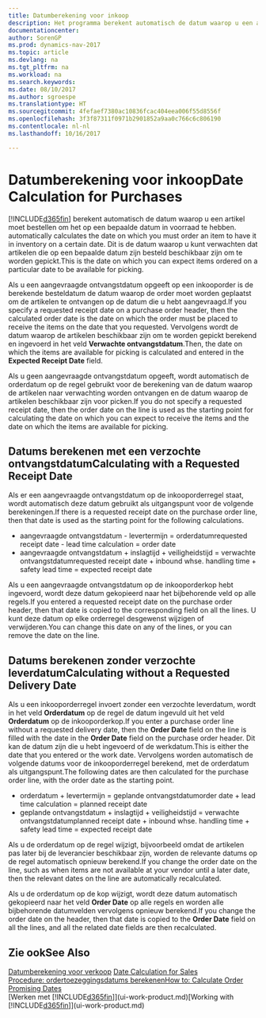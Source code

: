 ```yaml
---
title: Datumberekening voor inkoop
description: Het programma berekent automatisch de datum waarop u een artikel moet bestellen zodat u het op een bepaalde datum in voorraad hebt. Dit is de datum waarop u kunt verwachten dat artikelen die op een bepaalde datum zijn besteld beschikbaar zijn om te worden gepickt.
documentationcenter: 
author: SorenGP
ms.prod: dynamics-nav-2017
ms.topic: article
ms.devlang: na
ms.tgt_pltfrm: na
ms.workload: na
ms.search.keywords: 
ms.date: 08/10/2017
ms.author: sgroespe
ms.translationtype: HT
ms.sourcegitcommit: 4fefaef7380ac10836fcac404eea006f55d8556f
ms.openlocfilehash: 3f3f87311f0971b2901852a9aa0c766c6c806190
ms.contentlocale: nl-nl
ms.lasthandoff: 10/16/2017

---
```

# <a name="date-calculation-for-purchases"></a><span data-ttu-id="c70d2-104">Datumberekening voor inkoop</span><span class="sxs-lookup"><span data-stu-id="c70d2-104">Date Calculation for Purchases</span></span>
[!INCLUDE[d365fin](includes/d365fin_md.md)]<span data-ttu-id="c70d2-105"> berekent automatisch de datum waarop u een artikel moet bestellen om het op een bepaalde datum in voorraad te hebben.</span><span class="sxs-lookup"><span data-stu-id="c70d2-105"> automatically calculates the date on which you must order an item to have it in inventory on a certain date.</span></span> <span data-ttu-id="c70d2-106">Dit is de datum waarop u kunt verwachten dat artikelen die op een bepaalde datum zijn besteld beschikbaar zijn om te worden gepickt.</span><span class="sxs-lookup"><span data-stu-id="c70d2-106">This is the date on which you can expect items ordered on a particular date to be available for picking.</span></span>  

<span data-ttu-id="c70d2-107">Als u een aangevraagde ontvangstdatum opgeeft op een inkooporder is de berekende besteldatum de datum waarop de order moet worden geplaatst om de artikelen te ontvangen op de datum die u hebt aangevraagd.</span><span class="sxs-lookup"><span data-stu-id="c70d2-107">If you specify a requested receipt date on a purchase order header, then the calculated order date is the date on which the order must be placed to receive the items on the date that you requested.</span></span> <span data-ttu-id="c70d2-108">Vervolgens wordt de datum waarop de artikelen beschikbaar zijn om te worden gepickt berekend en ingevoerd in het veld **Verwachte ontvangstdatum**.</span><span class="sxs-lookup"><span data-stu-id="c70d2-108">Then, the date on which the items are available for picking is calculated and entered in the **Expected Receipt Date** field.</span></span>  

<span data-ttu-id="c70d2-109">Als u geen aangevraagde ontvangstdatum opgeeft, wordt automatisch de orderdatum op de regel gebruikt voor de berekening van de datum waarop de artikelen naar verwachting worden ontvangen en de datum waarop de artikelen beschikbaar zijn voor picken.</span><span class="sxs-lookup"><span data-stu-id="c70d2-109">If you do not specify a requested receipt date, then the order date on the line is used as the starting point for calculating the date on which you can expect to receive the items and the date on which the items are available for picking.</span></span>  

## <a name="calculating-with-a-requested-receipt-date"></a><span data-ttu-id="c70d2-110">Datums berekenen met een verzochte ontvangstdatum</span><span class="sxs-lookup"><span data-stu-id="c70d2-110">Calculating with a Requested Receipt Date</span></span>  
<span data-ttu-id="c70d2-111">Als er een aangevraagde ontvangstdatum op de inkooporderregel staat, wordt automatisch deze datum gebruikt als uitgangspunt voor de volgende berekeningen.</span><span class="sxs-lookup"><span data-stu-id="c70d2-111">If there is a requested receipt date on the purchase order line, then that date is used as the starting point for the following calculations.</span></span>  

- <span data-ttu-id="c70d2-112">aangevraagde ontvangstdatum - levertermijn = orderdatum</span><span class="sxs-lookup"><span data-stu-id="c70d2-112">requested receipt date - lead time calculation = order date</span></span>  
- <span data-ttu-id="c70d2-113">aangevraagde ontvangstdatum + inslagtijd + veiligheidstijd = verwachte ontvangstdatum</span><span class="sxs-lookup"><span data-stu-id="c70d2-113">requested receipt date + inbound whse. handling time + safety lead time = expected receipt date</span></span>  

<span data-ttu-id="c70d2-114">Als u een aangevraagde ontvangstdatum op de inkooporderkop hebt ingevoerd, wordt deze datum gekopieerd naar het bijbehorende veld op alle regels.</span><span class="sxs-lookup"><span data-stu-id="c70d2-114">If you entered a requested receipt date on the purchase order header, then that date is copied to the corresponding field on all the lines.</span></span> <span data-ttu-id="c70d2-115">U kunt deze datum op elke orderregel desgewenst wijzigen of verwijderen.</span><span class="sxs-lookup"><span data-stu-id="c70d2-115">You can change this date on any of the lines, or you can remove the date on the line.</span></span>  

## <a name="calculating-without-a-requested-delivery-date"></a><span data-ttu-id="c70d2-116">Datums berekenen zonder verzochte leverdatum</span><span class="sxs-lookup"><span data-stu-id="c70d2-116">Calculating without a Requested Delivery Date</span></span>  
<span data-ttu-id="c70d2-117">Als u een inkooporderregel invoert zonder een verzochte leverdatum, wordt in het veld **Orderdatum** op de regel de datum ingevuld uit het veld **Orderdatum** op de inkooporderkop.</span><span class="sxs-lookup"><span data-stu-id="c70d2-117">If you enter a purchase order line without a requested delivery date, then the **Order Date** field on the line is filled with the date in the **Order Date** field on the purchase order header.</span></span> <span data-ttu-id="c70d2-118">Dit kan de datum zijn die u hebt ingevoerd of de werkdatum.</span><span class="sxs-lookup"><span data-stu-id="c70d2-118">This is either the date that you entered or the work date.</span></span> <span data-ttu-id="c70d2-119">Vervolgens worden automatisch de volgende datums voor de inkooporderregel berekend, met de orderdatum als uitgangspunt.</span><span class="sxs-lookup"><span data-stu-id="c70d2-119">The following dates are then calculated for the purchase order line, with the order date as the starting point.</span></span>  

- <span data-ttu-id="c70d2-120">orderdatum + levertermijn = geplande ontvangstdatum</span><span class="sxs-lookup"><span data-stu-id="c70d2-120">order date + lead time calculation = planned receipt date</span></span>  
- <span data-ttu-id="c70d2-121">geplande ontvangstdatum + inslagtijd + veiligheidstijd = verwachte ontvangstdatum</span><span class="sxs-lookup"><span data-stu-id="c70d2-121">planned receipt date + inbound whse. handling time + safety lead time = expected receipt date</span></span>  

<span data-ttu-id="c70d2-122">Als u de orderdatum op de regel wijzigt, bijvoorbeeld omdat de artikelen pas later bij de leverancier beschikbaar zijn, worden de relevante datums op de regel automatisch opnieuw berekend.</span><span class="sxs-lookup"><span data-stu-id="c70d2-122">If you change the order date on the line, such as when items are not available at your vendor until a later date, then the relevant dates on the line are automatically recalculated.</span></span>  

<span data-ttu-id="c70d2-123">Als u de orderdatum op de kop wijzigt, wordt deze datum automatisch gekopieerd naar het veld **Order Date** op alle regels en worden alle bijbehorende datumvelden vervolgens opnieuw berekend.</span><span class="sxs-lookup"><span data-stu-id="c70d2-123">If you change the order date on the header, then that date is copied to the **Order Date** field on all the lines, and all the related date fields are then recalculated.</span></span>  

## <a name="see-also"></a><span data-ttu-id="c70d2-124">Zie ook</span><span class="sxs-lookup"><span data-stu-id="c70d2-124">See Also</span></span>  
 <span data-ttu-id="c70d2-125">[Datumberekening voor verkoop](sales-date-calculation-for-sales.md) </span><span class="sxs-lookup"><span data-stu-id="c70d2-125">[Date Calculation for Sales](sales-date-calculation-for-sales.md) </span></span>  
 [<span data-ttu-id="c70d2-126">Procedure: ordertoezeggingsdatums berekenen</span><span class="sxs-lookup"><span data-stu-id="c70d2-126">How to: Calculate Order Promising Dates</span></span>](sales-how-to-calculate-order-promising-dates.md)  
 <span data-ttu-id="c70d2-127">[Werken met [!INCLUDE[d365fin](includes/d365fin_md.md)]](ui-work-product.md)</span><span class="sxs-lookup"><span data-stu-id="c70d2-127">[Working with [!INCLUDE[d365fin](includes/d365fin_md.md)]](ui-work-product.md)</span></span>


